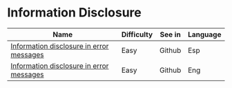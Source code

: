 # Information Disclosure

| Name | Difficulty | See in | Language |
| --- | --- | --- | --- |
| [Information disclosure in error messages](InfoDisclosure01PS.md) | Easy | Github | Esp |
| [Information disclosure in error messages](https://medium.com/@josewice7/infodiscl01-information-disclosure-in-error-messages-portswigger-3c615bd2d0c9) | Easy | Github | Eng |
